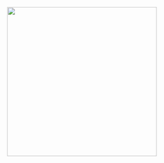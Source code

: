  <img height="350" src="https://user-images.githubusercontent.com/87142746/130123653-46234963-067a-48c5-b042-c713cb8e9012.gif"/>
